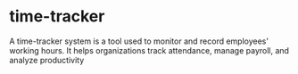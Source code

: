 # time-tracker
A time-tracker system is a tool used to monitor and record employees' working hours. It helps organizations track attendance, manage payroll, and analyze productivity
